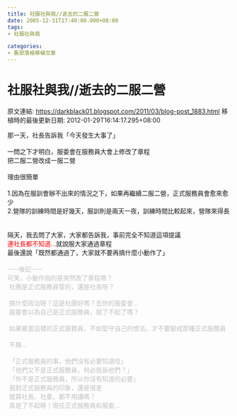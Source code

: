 ```yaml
---
title: 社服社與我//逝去的二服二營
date: 2005-12-31T17:40:00.000+08:00
tags: 
- 社服社與我

categories:
- 舊部落格移植文章
---
```


# 社服社與我//逝去的二服二營

原文連結: https://darkblack01.blogspot.com/2011/03/blog-post_1883.html
移植時的最後更新日期: 2012-01-29T16:14:17.295+08:00

那一天，社長告訴我「今天發生大事了」<br /><br />一問之下才明白，服委會在服務員大會上修改了章程<br />把二服二營改成一服二營<br /><br />理由很簡單<br /><br /><a name='more'></a>1.因為在服訓會辦不出來的情況之下，如果再繼續二服二營，正式服務員會愈來愈少<br />2.營隊的訓練時間是好幾天，服訓則是兩天一夜，訓練時間比較起來，營隊來得長<br /><br /><br />隔天，我去問了大家，大家都告訴我，事前完全不知道這項提議<br /><span style="color: red;">連社長都不知道...</span>就說服大家通過章程<br />最後還說「既然都通過了，大家就不要再搞什麼小動作了」<br /><br /><span class="Apple-style-span" style="color: silver;">----後記----</span><br /><span style="color: silver;">可笑，小動作指的是突然改了章程嗎？<br />&nbsp;社團是正式服務員管的，還是社長呀？<br /><br />&nbsp;搞什麼政治呀？這是社團好嗎？去你的服委會...<br />&nbsp;服委會以為自己是正式服務員，就了不起了嗎？<br /><br />&nbsp;如果要當這樣的正式服務員，不如堅守自己的想法，才不要變成那種正式服務員<br /><br />&nbsp;不屑...<br /><br />&nbsp;「正式服務員的事，他們沒有必要知道哇」<br />&nbsp;「他們又不是正式服務員，何必告訴他們？」<br />&nbsp;「你不是正式服務員，所以你沒有知道的必要」<br />&nbsp;我對正式服務員的印象，還是很差<br />&nbsp;就算社長、社委，都不用講嗎？<br />&nbsp;真是了不起呀！現任正式服務員和服委...</span>

